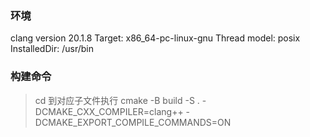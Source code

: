 ### 环境
clang version 20.1.8
Target: x86_64-pc-linux-gnu
Thread model: posix
InstalledDir: /usr/bin

### 构建命令
> cd 到对应子文件执行
> cmake -B build -S . -DCMAKE_CXX_COMPILER=clang++ -DCMAKE_EXPORT_COMPILE_COMMANDS=ON